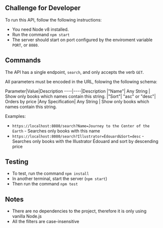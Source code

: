 <!--<p align="center">
  <a href="https://www.btc-banco.com">
      <img src="https://s3.amazonaws.com/assinaturas-de-emails/btc.png" alt="Grupo Bitcoin Banco"/>
  </a>
</p> -->

## Challenge for Developer

To run this API, follow the following instructions:

* You need Node v8 installed.
* Run the command `npm start`
* The server should start on port configured by the enviroment variable `PORT`, or `8080`.

## Commands

The API has a single endpoint, `search`, and only accepts the verb `GET`.

All parameters must be encoded in the URL, folowing the following schema:

Parameter|Value|Description
----|----|Description
|"Name"| Any String | Show only books which names contain this string.
|"Sort"| "asc" or "desc"| Orders by price
|Any Specification| Any String | Show only books which names contain this string.

Examples:
* `https://localhost:8080/search?Name=Journey to the Center of the Earth` - Searches only books with this name
* `https://localhost:8080/search?Illustrator=Édouard&Sort=desc` - Searches only books with the Illustrator Édouard and sort by descending price

## Testing
* To test, run the command `npm install`
* In another terminal, start the server (`npm start`)
* Then run the command `npm test`

## Notes
* There are no dependencies to the project, therefore it is only using vanilla Node.js
* All the filters are case-insensitive
